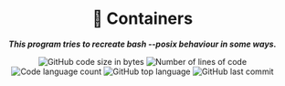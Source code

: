 
<h1 align="center">
	📖 Containers
</h1>

<p align="center">
	<b><i>This program tries to recreate bash --posix behaviour in some ways.</i></b><br>
</p>

<p align="center">
	<img alt="GitHub code size in bytes" src="https://img.shields.io/github/languages/code-size/jdecorte-be//42-Containers?color=lightblue" />
	<img alt="Number of lines of code" src="https://img.shields.io/tokei/lines/github/jdecorte-be//42-Containers?color=critical" />
	<img alt="Code language count" src="https://img.shields.io/github/languages/count/jdecorte-be/42-Containers?color=yellow" />
	<img alt="GitHub top language" src="https://img.shields.io/github/languages/top/jdecorte-be//42-Containers?color=blue" />
	<img alt="GitHub last commit" src="https://img.shields.io/github/last-commit/jdecorte-be/42-Containers?color=green" />
</p>


